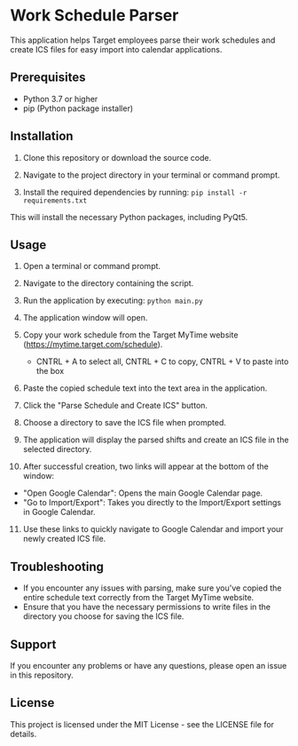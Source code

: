 # Work Schedule Parser

This application helps Target employees parse their work schedules and create ICS files for easy import into calendar applications.

## Prerequisites

- Python 3.7 or higher
- pip (Python package installer)

## Installation

1. Clone this repository or download the source code.

2. Navigate to the project directory in your terminal or command prompt.

3. Install the required dependencies by running: ```pip install -r requirements.txt```

This will install the necessary Python packages, including PyQt5.

## Usage

1. Open a terminal or command prompt.

2. Navigate to the directory containing the script.

3. Run the application by executing: ```python main.py```

4. The application window will open.

5. Copy your work schedule from the Target MyTime website (https://mytime.target.com/schedule).
   - CNTRL + A to select all, CNTRL + C to copy, CNTRL + V to paste into the box

7. Paste the copied schedule text into the text area in the application.

8. Click the "Parse Schedule and Create ICS" button.

9. Choose a directory to save the ICS file when prompted.

10. The application will display the parsed shifts and create an ICS file in the selected directory.

11. After successful creation, two links will appear at the bottom of the window:
 - "Open Google Calendar": Opens the main Google Calendar page.
 - "Go to Import/Export": Takes you directly to the Import/Export settings in Google Calendar.

11. Use these links to quickly navigate to Google Calendar and import your newly created ICS file.

## Troubleshooting

- If you encounter any issues with parsing, make sure you've copied the entire schedule text correctly from the Target MyTime website.
- Ensure that you have the necessary permissions to write files in the directory you choose for saving the ICS file.

## Support

If you encounter any problems or have any questions, please open an issue in this repository.

## License

This project is licensed under the MIT License - see the LICENSE file for details.

